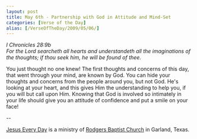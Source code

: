 ```yaml
---
layout: post
title: May 6th - Partnership with God in Attitude and Mind-Set
categories: [Verse of the Day]
alias: [/VerseOfTheDay/2009/05/06/]
---
```


_I Chronicles 28:9b  
For the Lord searcheth all hearts and understandeth all the
imaginations of the thoughts; if thou seek him, he will be found of
thee._

You just thought no one knew! The first thoughts and concerns of
this day, that went through your mind, are known by God. You can hide
your thoughts and concerns from the people around you, but not God.
He's looking at your heart, and this gives Him the understanding to
help you, if you will but call upon Him. Knowing that God is involved
so intimately in your life should give you an attitude of confidence
and put a smile on your face!

 --

<a href=http://jesuseveryday.net>Jesus Every Day</a> is a ministry of <a href=http://rodgersbaptist.net>Rodgers Baptist Church</a> in Garland, Texas.
